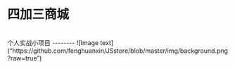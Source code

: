 四加三商城
====
<br>
个人实战小项目
--------
 ![Image text](“https://github.com/fenghuanxin/JSstore/blob/master/img/background.png?raw=true”)
